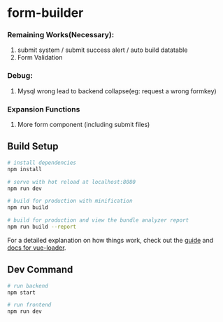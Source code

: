 # form-builder

### Remaining Works(Necessary):
1. submit system / submit success alert / auto build datatable 
2. Form Validation

### Debug:
1. Mysql wrong lead to backend collapse(eg: request a wrong formkey)

### Expansion Functions
1. More form component (including submit files)

## Build Setup

``` bash
# install dependencies
npm install

# serve with hot reload at localhost:8080
npm run dev

# build for production with minification
npm run build

# build for production and view the bundle analyzer report
npm run build --report
```

For a detailed explanation on how things work, check out the [guide](http://vuejs-templates.github.io/webpack/) and [docs for vue-loader](http://vuejs.github.io/vue-loader).

## Dev Command

``` bash
# run backend
npm start

# run frontend
npm run dev
```


